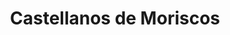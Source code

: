 ---
title: Castellanos de Moriscos
url: /castellanos-de-moriscos/
latitude: 41.02
longitude: -5.592
---
